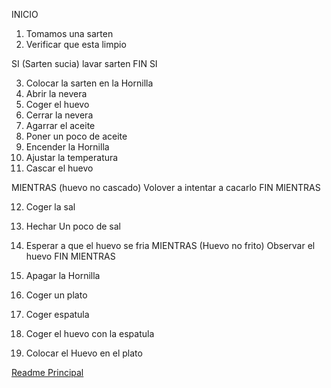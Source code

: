 INICIO

1. Tomamos una sarten
2. Verificar que esta limpio

SI (Sarten sucia)
    lavar sarten
FIN SI

3. Colocar la sarten en la Hornilla
4. Abrir la nevera 
5. Coger el huevo
6. Cerrar la nevera 
7. Agarrar el aceite 
8. Poner un poco de aceite 
9. Encender la Hornilla 
10. Ajustar la temperatura
11. Cascar el huevo 

MIENTRAS (huevo no cascado)
    Volover a intentar a cacarlo
FIN MIENTRAS

12. Coger la sal 
13. Hechar Un poco de sal 
14. Esperar a que el huevo se fria 
MIENTRAS (Huevo no frito)
    Observar el huevo
FIN MIENTRAS

15. Apagar la Hornilla 
16. Coger un plato 
17. Coger espatula 
18. Coger el huevo con la espatula
19. Colocar el Huevo en el plato

[Readme Principal](/README.md)